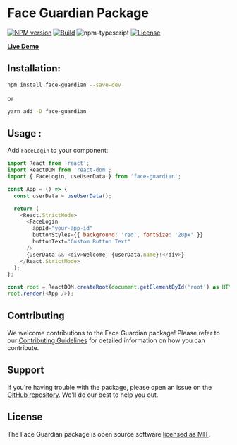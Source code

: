 # Face Guardian Package

[![NPM version][npm-image]][npm-url]
[![Build][github-build]][github-build-url]
![npm-typescript]
[![License][github-license]][github-license-url]

[**Live Demo**](https://cyvid7-darus10.github.io/face-guardian-npm/)

## Installation:

```bash
npm install face-guardian --save-dev
```

or

```bash
yarn add -D face-guardian
```

## Usage :

Add `FaceLogin` to your component:

```js
import React from 'react';
import ReactDOM from 'react-dom';
import { FaceLogin, useUserData } from 'face-guardian';

const App = () => {
  const userData = useUserData();

  return (
    <React.StrictMode>
      <FaceLogin
        appId="your-app-id"
        buttonStyles={{ background: 'red', fontSize: '20px' }}
        buttonText="Custom Button Text"
      />
      {userData && <div>Welcome, {userData.name}!</div>}
    </React.StrictMode>
  );
};

const root = ReactDOM.createRoot(document.getElementById('root') as HTMLElement);
root.render(<App />);
```

## Contributing

We welcome contributions to the Face Guardian package! Please refer to our [Contributing Guidelines](https://github.com/Cyvid7-Darus10/face-guardian-npm/blob/main/CONTRIBUTING.md) for detailed information on how you can contribute.

## Support

If you're having trouble with the package, please open an issue on the [GitHub repository](https://github.com/Cyvid7-Darus10/face-guardian-npm/issues). We'll do our best to help you out.

## License

The Face Guardian package is open source software [licensed as MIT](https://github.com/Cyvid7-Darus10/face-guardian-npm/blob/main/LICENSE).

[npm-url]: https://www.npmjs.com/package/face-guardian
[npm-image]: https://img.shields.io/npm/v/face-guardian
[github-license]: https://img.shields.io/github/license/Cyvid7-Darus10/face-guardian-npm
[github-license-url]: https://github.com/Cyvid7-Darus10/face-guardian-npm/blob/main/LICENSE
[github-build]: https://github.com/Cyvid7-Darus10/face-guardian-npm/actions/workflows/npm-publish.yml/badge.svg
[github-build-url]: https://github.com/Cyvid7-Darus10/face-guardian-npm/actions/workflows/npm-publish.yml
[npm-typescript]: https://img.shields.io/npm/types/face-guardian
